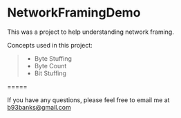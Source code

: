 # NetworkFramingDemo

This was a project to help understanding network framing.

Concepts used in this project:
>* Byte Stuffing
>* Byte Count
>* Bit Stuffing

=====

If you have any questions, please feel free to email me at b93banks@gmail.com
